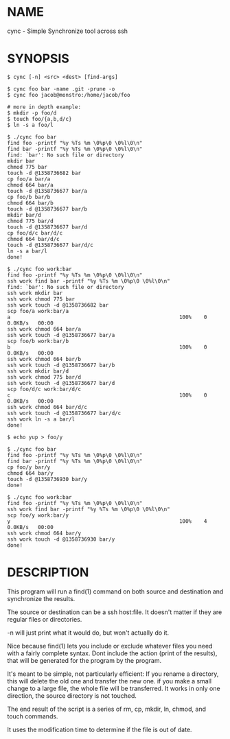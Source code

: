 NAME
====

cync - Simple Synchronize tool across ssh

SYNOPSIS
========

    $ cync [-n] <src> <dest> [find-args]

    $ cync foo bar -name .git -prune -o
    $ cync foo jacob@monstro:/home/jacob/foo

    # more in depth example:
    $ mkdir -p foo/d
    $ touch foo/{a,b,d/c}
    $ ln -s a foo/l

    $ ./cync foo bar
    find foo -printf "%y %Ts %m \0%p\0 \0%l\0\n"
    find bar -printf "%y %Ts %m \0%p\0 \0%l\0\n"
    find: `bar': No such file or directory
    mkdir bar
    chmod 775 bar
    touch -d @1358736682 bar
    cp foo/a bar/a
    chmod 664 bar/a
    touch -d @1358736677 bar/a
    cp foo/b bar/b
    chmod 664 bar/b
    touch -d @1358736677 bar/b
    mkdir bar/d
    chmod 775 bar/d
    touch -d @1358736677 bar/d
    cp foo/d/c bar/d/c
    chmod 664 bar/d/c
    touch -d @1358736677 bar/d/c
    ln -s a bar/l
    done!

    $ ./cync foo work:bar
    find foo -printf "%y %Ts %m \0%p\0 \0%l\0\n"
    ssh work find bar -printf "%y %Ts %m \0%p\0 \0%l\0\n"
    find: `bar': No such file or directory
    ssh work mkdir bar
    ssh work chmod 775 bar
    ssh work touch -d @1358736682 bar
    scp foo/a work:bar/a
    a                                                       100%    0     0.0KB/s   00:00
    ssh work chmod 664 bar/a
    ssh work touch -d @1358736677 bar/a
    scp foo/b work:bar/b
    b                                                       100%    0     0.0KB/s   00:00
    ssh work chmod 664 bar/b
    ssh work touch -d @1358736677 bar/b
    ssh work mkdir bar/d
    ssh work chmod 775 bar/d
    ssh work touch -d @1358736677 bar/d
    scp foo/d/c work:bar/d/c
    c                                                       100%    0     0.0KB/s   00:00
    ssh work chmod 664 bar/d/c
    ssh work touch -d @1358736677 bar/d/c
    ssh work ln -s a bar/l
    done!

    $ echo yup > foo/y

    $ ./cync foo bar
    find foo -printf "%y %Ts %m \0%p\0 \0%l\0\n"
    find bar -printf "%y %Ts %m \0%p\0 \0%l\0\n"
    cp foo/y bar/y
    chmod 664 bar/y
    touch -d @1358736930 bar/y
    done!

    $ ./cync foo work:bar
    find foo -printf "%y %Ts %m \0%p\0 \0%l\0\n"
    ssh work find bar -printf "%y %Ts %m \0%p\0 \0%l\0\n"
    scp foo/y work:bar/y
    y                                                       100%    4     0.0KB/s   00:00
    ssh work chmod 664 bar/y
    ssh work touch -d @1358736930 bar/y
    done!

DESCRIPTION
===========

This program will run a find(1) command on both source and destination
and synchronize the results.

The source or destination can be a ssh host:file. It doesn't matter if
they are regular files or directories.

-n will just print what it would do, but won't actually do it.

Nice because find(1) lets you include or exclude whatever files you
need with a fairly complete syntax. Dont include the action (print of
the results), that will be generated for the program by the program.

It's meant to be simple, not particularly efficient: If you rename a
directory, this will delete the old one and transfer the new one. if
you make a small change to a large file, the whole file will be
transferred. It works in only one direction, the source directory is
not touched.

The end result of the script is a series of rm, cp, mkdir, ln, chmod,
and touch commands.

It uses the modification time to determine if the file is out of date.

